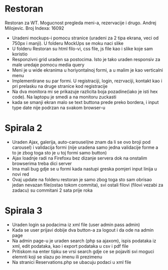 # Restoran
Restoran za WT. Mogucnost pregleda meni-a, rezervacije i drugo. Andrej Milojevic. Broj Indexa: 16092

 * Uradeni mockups-i pomocu stranice (uradeni za 2 tipa ekrana, veci od 750px i manji). U folderu MockUps se moku naci slike
 * U folderu Restoran su html filo-vi, css file, js file kao i slike koje sam koristio
 * Responzivni grid uraden sa postocima. Isto je tako uraden responsiv za male uredaje pomocu media query
 * Meni je u wide ekranima u horiyontalnoj formi, a u malim je kao verticalni menu
 * Implementirane su par formi. U registraciji, login, rezrvaciji, kontakt kao i pri prelasku na druge stranice kod registracije
 * Na dva monitora mi se prikazuje razlicita boja pozadine(iako je isti hex code). Na laptopu je smedi a na monitoru zuckasti
 * kada se smanji ekran malo se text buttona prede preko bordera, i input type date nije podrzan na svakom browser-u

# Spirala 2

* Uraden Ajax, galerija, auto-carousel(ne znam da li se ovo broji pod carousel) i validacija formi (nije uradena samo jedna validacije forme a to je zbog toga sto je u toj formi samo button)
* Ajax loadnje radi na Firefoxu bez dizanje servera dok na onstalim browserima treba dici server
* Ima mali bug gdje se u formi kada nastupi greska pomjeri input linija u novi red
* Ovaj update na folderu restoran je samo zbog toga sto sam obrisao jedan nevazan file(ostao tokom commita), svi ostali filovi (filovi vezabi za zadacu) su commitani 2 sata prije roka

# Spirala 3

* Uraden login sa podacima iz xml file (user admin pass admin)
* Kada se user prijavi dobije dva button-a za logout i da ode na admin page
* Na admin page-u je uraden search (php sa ajaxom), ispis podataka iz xml, edit podataka, kao i export podataka u csv i pdf file
* Pritiskom na enter tipku se vrsi search gdje ce se pojaviti svi moguci elemnti koji se slazu po imenu ili prezimenu
* Na stranici Reservations.php se ubacuju podaci u xml file